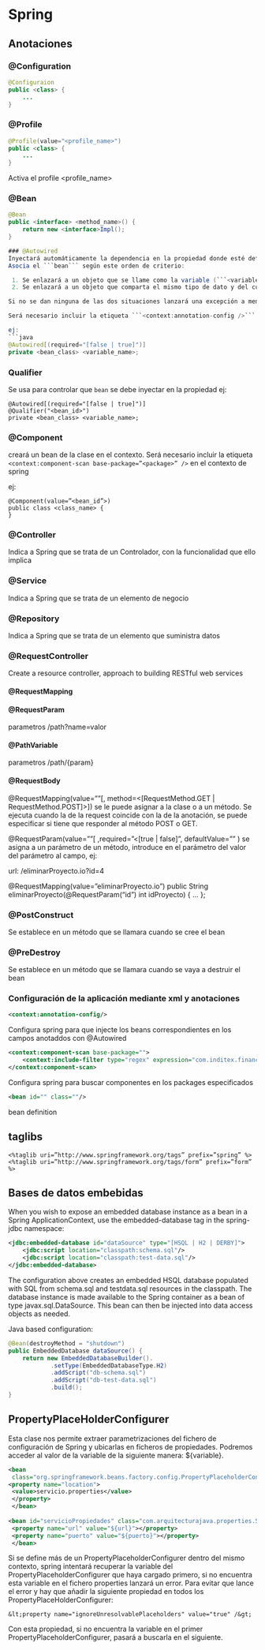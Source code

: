 # Spring

## Anotaciones

### @Configuration
```java
@Configuraion
public <class> {
	...
}
```

### @Profile

```java
@Profile(value="<profile_name>")
public <class> {
	...
}
```
Activa el profile &lt;profile_name&gt;

### @Bean
```java
@Bean
public <interface> <method_name>() {
	return new <interface>Impl();
}

### @Autowired
Inyectará automáticamente la dependencia en la propiedad donde esté definido. 
Asocia el ```bean``` según este orden de criterio:

 1. Se enlazará a un objeto que se llame como la variable (```<variable_name>```) 
 2. Se enlazará a un objeto que comparta el mismo tipo de dato y del cuál sólo exista uno en el contexto (```<bean_class>```) 

Si no se dan ninguna de las dos situaciones lanzará una excepción a menos que se declare el atributo ```required``` y se establezca a ```false```

Será necesario incluir la etiqueta ```<context:annotation-config />``` en el contexto de spring.

ej: 
```java
@Autowired[(required="[false | true]")]
private <bean_class> <variable_name>;
```

### Qualifier
Se usa para controlar que ```bean``` se debe inyectar en la propiedad
ej: 
```
@Autowired[(required="[false | true]")]
@Qualifier("<bean_id>")
private <bean_class> <variable_name>;
```

### @Component
creará un bean de la clase en el contexto. Será necesario incluir la etiqueta ```<context:component-scan base-package=”<package>” />``` en el contexto de spring

ej:
```
@Component(value=”<bean_id”>)
public class <class_name> {
}
```

### @Controller
Indica a Spring que se trata de un Controlador, con la funcionalidad que ello implica

### @Service
Indica a Spring que se trata de un elemento de negocio

### @Repository
Indica a Spring que se trata de un elemento que suministra datos

### @RequestController
Create a resource controller, approach to building RESTful web services

#### @RequestMapping
#### @RequestParam
parametros /path?name=valor
#### @PathVariable
parametros /path/{param}
#### @RequestBody

@RequestMapping(value=”<url>”[, method=<[RequestMethod.GET | RequestMethod.POST]>])
se le puede asignar a la clase o a un método. Se ejecuta cuando la <url> de la request coincide con la <url> de la anotación, se puede especificar si tiene que responder al método POST o GET.

@RequestParam(value=”<name>”[ ,required=”<[true | false]”, defaultValue=”<default>” )
se asigna a un parámetro de un método, introduce en el parámetro del valor del parámetro
<value> al campo, ej:

url: /eliminarProyecto.io?id=4

@RequestMapping(value=”eliminarProyecto.io”)
public String eliminarProyecto(@RequestParam(“id”) int idProyecto) { … };

### @PostConstruct
Se establece en un método que se llamara cuando se cree el bean

### @PreDestroy
Se establece en un método que se llamara cuando se vaya a destruir el bean


### Configuración de la aplicación mediante xml y anotaciones
```xml
<context:annotation-config/>
```
Configura spring para que injecte los beans correspondientes en los campos anotaddos con @Autowired

```xml
<context:component-scan base-package="">
	<context:include-filter type="regex" expression="com.inditex.financiero.sfi.conciliacionbancaria.manager\.*\.impl\.*Impl"/>
</context:component-scan>

```
Configura spring para buscar componentes en los packages especificados

```xml
<bean id="" class=""/>
```
bean definition

## taglibs
```
<%taglib uri=”http://www.springframework.org/tags” prefix=”spring” %>
<%taglib uri=”http://www.springframework.org/tags/form” prefix=”form” %>
```

## Bases de datos embebidas

When you wish to expose an embedded database instance as a bean in a Spring ApplicationContext, use the embedded-database tag in the spring-jdbc namespace:

```xml
<jdbc:embedded-database id="dataSource" type="[HSQL | H2 | DERBY]">
	<jdbc:script location="classpath:schema.sql"/>
	<jdbc:script location="classpath:test-data.sql"/>
</jdbc:embedded-database>
```

The configuration above creates an embedded HSQL database populated with SQL from schema.sql and testdata.sql resources in the classpath. The database instance is made available to the Spring container as a bean of type javax.sql.DataSource. This bean can then be injected into data access objects as needed.

Java based configuration:
```java
@Bean(destroyMethod = "shutdown")
public EmbeddedDatabase dataSource() {
    return new EmbeddedDatabaseBuilder().
            .setType(EmbeddedDatabaseType.H2)
            .addScript("db-schema.sql")
            .addScript("db-test-data.sql")
            .build();
}
```

## PropertyPlaceHolderConfigurer

Esta clase nos permite extraer parametrizaciones del fichero de configuración de Spring y ubicarlas en ficheros de propiedades. 
Podremos acceder al valor de la variable de la siguiente manera:  ${variable}.

```xml
<bean
 class="org.springframework.beans.factory.config.PropertyPlaceholderConfigurer">
<property name="location">
 <value>servicio.properties</value>
 </property>
 </bean>
 
<bean id="servicioPropiedades" class="com.arquitecturajava.properties.Servicio">
 <property name="url" value="${url}"></property>
 <property name="puerto" value="${puerto}"></property>
 </bean>
```

Si se define más de un PropertyPlaceholderConfigurer dentro del mismo contexto, spring intentará recuperar la variable del PropertyPlaceholderConfigurer
que haya cargado primero, si no encuentra esta variable en el fichero properties lanzará un error. Para evitar que lance el error y hay que añadir la siguiente propiedad 
en todos los PropertyPlaceHolderConfigurer:
```
&lt;property name="ignoreUnresolvablePlaceholders" value="true" /&gt;
```
Con esta propiedad, si no encuentra la variable en el primer PropertyPlaceholderConfigurer, pasará a buscarla en el siguiente.
